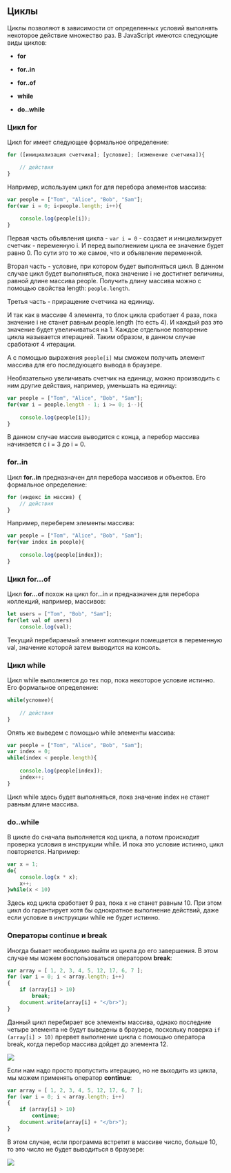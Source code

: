 ## Циклы

Циклы позволяют в зависимости от определенных условий выполнять некоторое действие множество раз. В JavaScript имеются следующие виды циклов:

- **for**

- **for..in**

- **for..of**

- **while**

- **do..while**

### Цикл for

Цикл for имеет следующее формальное определение:

```js
for ([инициализация счетчика]; [условие]; [изменение счетчика]){

    // действия
}
```

Например, используем цикл for для перебора элементов массива:

```js
var people = ["Tom", "Alice", "Bob", "Sam"];
for(var i = 0; i<people.length; i++){
    
    console.log(people[i]);
}
```

Первая часть объявления цикла - `var i = 0` - создает и инициализирует счетчик - переменную i. И перед выполнением цикла ее 
значение будет равно 0. По сути это то же самое, что и объявление переменной.

Вторая часть - условие, при котором будет выполняться цикл. В данном случае цикл будет выполняться, пока значение i не достигнет величины, равной длине массива people. 
Получить длину массива можно с помощью свойства length: `people.length`.

Третья часть - приращение счетчика на единицу.

И так как в массиве 4 элемента, то блок цикла сработает 4 раза, пока значение i не станет равным people.length (то есть 4). 
И каждый раз это значение будет увеличиваться на 1. Каждое отдельное повторение цикла называется итерацией. Таким образом, в данном случае 
сработают 4 итерации.

А с помощью выражения `people[i]` мы сможем получить элемент массива для его последующего вывода в браузере.

Необязательно увеличивать счетчик на единицу, можно производить с ним другие действия, например, уменьшать на единицу:

```js
var people = ["Tom", "Alice", "Bob", "Sam"];
for(var i = people.length - 1; i >= 0; i--){
    
    console.log(people[i]);
}
```

В данном случае массив выводится с конца, а перебор массива начинается с i = 3 до i = 0.

### for..in

Цикл **for..in** предназначен для перебора массивов и объектов. Его формальное определение:

```js
for (индекс in массив) {
    // действия
}
```

Например, переберем элементы массива:

```js
var people = ["Tom", "Alice", "Bob", "Sam"];
for(var index in people){
    
    console.log(people[index]);
}
```

### Цикл for...of

Цикл **for...of** похож на цикл for...in и предназначен для перебора коллекций, например, массивов:

```js
let users = ["Tom", "Bob", "Sam"];
for(let val of users)
    console.log(val);
```

Текущий перебираемый элемент коллекции помещается в переменную val, значение которой затем выводится на консоль.

### Цикл while

Цикл while выполняется до тех пор, пока некоторое условие истинно. Его формальное определение:

```js
while(условие){
    
    // действия
}
```

Опять же выведем с помощью while элементы массива:

```js
var people = ["Tom", "Alice", "Bob", "Sam"];
var index = 0;
while(index < people.length){
    
    console.log(people[index]);
    index++;
}
```

Цикл while здесь будет выполняться, пока значение index не станет равным длине массива.

### do..while

В цикле do сначала выполняется код цикла, а потом происходит проверка условия в инструкции while. И пока это условие истинно, цикл 
повторяется. Например:

```js
var x = 1;
do{
    console.log(x * x);
    x++;
}while(x < 10)
```

Здесь код цикла сработает 9 раз, пока x не станет равным 10. При этом цикл do гарантирует хотя бы однократное выполнение действий, даже если условие в инструкции while не будет истинно.

### Операторы continue и break

Иногда бывает необходимо выйти из цикла до его завершения. В этом случае мы можем воспользоваться оператором **break**:

```js
var array = [ 1, 2, 3, 4, 5, 12, 17, 6, 7 ];
for (var i = 0; i < array.length; i++)
{
    if (array[i] > 10)
        break;
    document.write(array[i] + "</br>");
}
```

Данный цикл перебирает все элементы массива, однако последние четыре элемента не будут выведены в браузере, поскольку поверка `if (array[i] > 10)` 
прервет выполнение цикла с помощью оператора break, когда перебор массива дойдет до элемента 12.

![](https://metanit.com/web/javascript/pics/2.4.png)

Если нам надо просто пропустить итерацию, но не выходить из цикла, мы можем применять оператор **continue**:

```js
var array = [ 1, 2, 3, 4, 5, 12, 17, 6, 7 ];
for (var i = 0; i < array.length; i++)
{
    if (array[i] > 10)
        continue;
    document.write(array[i] + "</br>");
}
```

В этом случае, если программа встретит в массиве число, больше 10, то это число не будет выводиться в браузере:

![](https://metanit.com/web/javascript/pics/2.5.png)

